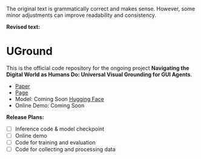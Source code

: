 The original text is grammatically correct and makes sense. However, some minor adjustments can improve readability and consistency.

**Revised text:**

# UGround
This is the official code repository for the ongoing project **Navigating the Digital World as Humans Do: Universal Visual Grounding for GUI Agents**.

- [Paper](https://github.com/OSU-NLP-Group/UGround/blob/gh-pages/static/papers/UGround_paper.pdf)
- [Page](https://osu-nlp-group.github.io/UGround)
- Model: Coming Soon [Hugging Face](https://huggingface.co/osunlp/UGround)
- Online Demo: Coming Soon

**Release Plans:**

- [ ] Inference code & model checkpoint
- [ ] Online demo
- [ ] Code for training and evaluation
- [ ] Code for collecting and processing data
